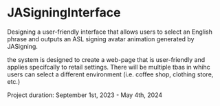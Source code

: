 # JASigningInterface
Designing a user-friendly interface that allows users to select an English phrase and outputs an  ASL signing avatar animation generated by JASigning.

the system is designed to create a web-page that is user-friendly and applies specifcally to retail settings. There will be multiple tbas in whihc users can select a different environment (i.e. coffee shop, clothing store, etc.)


Project duration: September 1st, 2023 - May 4th, 2024
